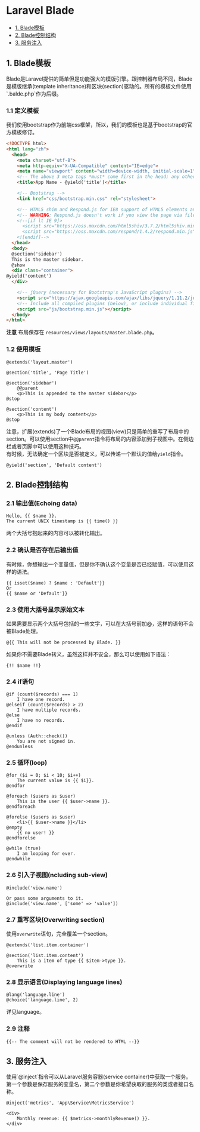 Laravel Blade   
====================================  

* [1. Blade模板](#templating)
* [2. Blade控制结构](#control)
* [3. 服务注入](#serviceInject)

<h2 id="templating">1. Blade模板</h2>
Blade是Laravel提供的简单但是功能强大的模版引擎。跟控制器布局不同，Blade是模版继承(template inheritance)和区块(section)驱动的。所有的模板文件使用`.balde.php`作为后缀。    

### 1.1 定义模板
我们使用bootstrap作为前端css框架，所以，我们的模板也是基于bootstrap的官方模板修订。    

```html
<!DOCTYPE html>
<html lang="zh">
  <head>
    <meta charset="utf-8">
    <meta http-equiv="X-UA-Compatible" content="IE=edge">
    <meta name="viewport" content="width=device-width, initial-scale=1">
    <!-- The above 3 meta tags *must* come first in the head; any other head content must come *after* these tags -->
    <title>App Name - @yield('title')</title>

    <!-- Bootstrap -->
    <link href="css/bootstrap.min.css" rel="stylesheet">

    <!-- HTML5 shim and Respond.js for IE8 support of HTML5 elements and media queries -->
    <!-- WARNING: Respond.js doesn't work if you view the page via file:// -->
    <!--[if lt IE 9]>
      <script src="https://oss.maxcdn.com/html5shiv/3.7.2/html5shiv.min.js"></script>
      <script src="https://oss.maxcdn.com/respond/1.4.2/respond.min.js"></script>
    <![endif]-->
  </head>
  <body>
  @section('sidebar')
  This is the master sidebar.
  @show
  <div class="container">
@yield('content')
  </div>

    <!-- jQuery (necessary for Bootstrap's JavaScript plugins) -->
    <script src="https://ajax.googleapis.com/ajax/libs/jquery/1.11.2/jquery.min.js"></script>
    <!-- Include all compiled plugins (below), or include individual files as needed -->
    <script src="js/bootstrap.min.js"></script>
  </body>
</html>
```

**注意** 布局保存在 `resources/views/layouts/master.blade.php`。  

### 1.2 使用模板

	@extends('layout.master')
	
	@section('title', 'Page Title')

	@section('sidebar')
		@@parent
		<p>This is appended to the master sidebar</p>
	@stop

	@section('content')
		<p>This is my body content</p>
	@stop

注意，扩展(extends)了一个Blade布局的视图(view)只是简单的重写了布局中的section。可以使用section中`@@parent`指令将布局的内容添加到子视图中。在侧边栏或者页脚中可以使用这种技巧。   
有时候，无法确定一个区块是否被定义，可以传递一个默认的值给`yield`指令。  

	@yield('section', 'Default content')




<h2 id="control">2. Blade控制结构</h2>

### 2.1 输出值(Echoing data)

	Hello, {{ $name }}.
	The current UNIX timestamp is {{ time() }}

两个大括号抱起来的内容可以被转化输出。

### 2.2 确认是否存在后输出值
有时候，你想输出一个变量值，但是你不确认这个变量是否已经赋值，可以使用这样的语法。

	{{ isset($name) ? $name : 'Default'}}
	Or 
	{{ $name or 'Default'}}

### 2.3 使用大括号显示原始文本
如果需要显示两个大括号包括的一些文字，可以在大括号前加@，这样的语句不会被Blade处理。  
	
	@{{ This will not be processed by Blade. }}

如果你不需要Blade转义，虽然这样并不安全，那么可以使用如下语法：

	{!! $name !!}

### 2.4 if语句

	@if (count($records) === 1)
		I have one record.
	@elseif (count($records) > 2) 
		I have multiple records.
	@else
		I have no records.
	@endif

	@unless (Auth::check())
		You are not signed in.
	@endunless

### 2.5 循环(loop)

	@for ($i = 0; $i < 10; $i++)
		The current value is {{ $i}}.
	@endfor

	@foreach ($users as $user)
		This is the user {{ $user->name }}.
	@endforeach

	@forelse ($users as $user)
		<li>{{ $user->name }}</li>
	@empty
		{{ no user! }}
	@endforelse

	@while (true)
		I am looping for ever.
	@endwhile  

### 2.6 引入子视图(<I></I>ncluding sub-view)

	@include('view.name')

	Or pass some arguments to it.
	@include('view.name', ['some' => 'value'])

### 2.7 重写区块(Overwriting section)
使用`overwrite`语句，完全覆盖一个section。
	
	@extends('list.item.container')

	@section('list.item.content')
		This is a item of type {{ $item->type }}.
	@overwrite


### 2.8 显示语言(Displaying language lines)

	@lang('language.line')
	@choice('language.line', 2)

详见language。

### 2.9 注释

	{{-- The comment will not be rendered to HTML --}}


<h2 id="serviceInject">3. 服务注入</h2>
使用`@inject`指令可以从Laravel服务容器(service container)中获取一个服务。第一个参数是保存服务的变量名，第二个参数是你希望获取的服务的类或者接口名称。

	@inject('metrics', 'App\Service\MetricsService')

	<div>
		Monthly revenue: {{ $metrics->monthlyRevenue() }}.
	</div>